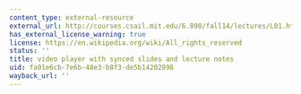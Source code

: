 ```yaml
---
content_type: external-resource
external_url: http://courses.csail.mit.edu/6.890/fall14/lectures/L01.html
has_external_license_warning: true
license: https://en.wikipedia.org/wiki/All_rights_reserved
status: ''
title: video player with synced slides and lecture notes
uid: fa01e6cb-7e6b-48e3-b8f3-de5b14202898
wayback_url: ''
---
```

